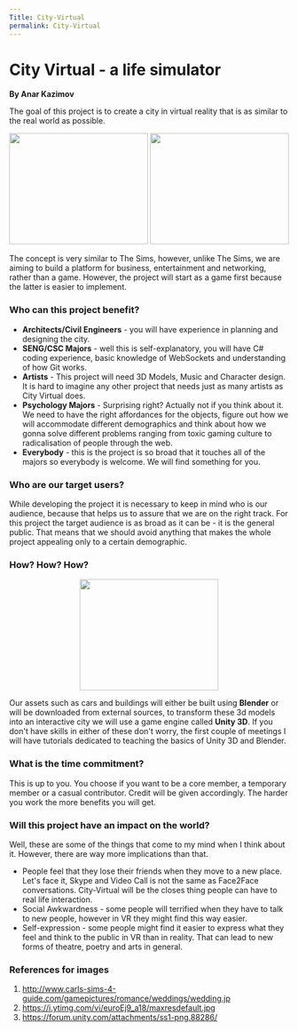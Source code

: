 ```yaml
---
Title: City-Virtual
permalink: City-Virtual
---
```

# City Virtual - a life simulator

**By Anar Kazimov**

The goal of this project is to create a city in virtual reality that is as similar to the real world as possible.

<!-- Use html instead of md because couldn't figure out how to set image size with markdown -->

<p align="center">
<img src="http://www.carls-sims-4-guide.com/gamepictures/romance/weddings/wedding.jpg" width="250" height="200"> 
<img src ="https://i.ytimg.com/vi/euroEj9_a18/maxresdefault.jpg" width="250" height="200">
</p>

The concept is very similar to The Sims, however, unlike The Sims, we are aiming to build a platform for business, entertainment and networking, rather than a game. However, the project will start as a game first because the latter is easier to implement.

### Who can this project benefit?

- **Architects/Civil Engineers** - you will have experience in planning and designing the city.
- **SENG/CSC Majors** - well this is self-explanatory, you will have C# coding experience, basic knowledge of WebSockets and understanding of how Git works.
- **Artists** - This project will need 3D Models, Music and Character design. It is hard to imagine any other project that needs just as many artists as City Virtual does.
- **Psychology Majors** - Surprising right? Actually not if you think about it. We need to have the right affordances for the objects, figure out how we will accommodate different demographics and think about how we gonna solve different problems ranging from toxic gaming culture to radicalisation of people through the web.
- **Everybody** - this is the project is so broad that it touches all of the majors so everybody is welcome. We will find something for you.

### Who are our target users?

While developing the project it is necessary to keep in mind who is our audience, because that helps us to assure that we are on the right track. For this project the target audience is as broad as it can be - it is the general public. That means that we should avoid anything that makes the whole project appealing only to a certain demographic.

### How? How? How?

<p align="center">
<img src = "https://forum.unity.com/attachments/ss1-png.88286/" width="250" height="200">
</p>

Our assets such as cars and buildings will either be built using **Blender** or will be downloaded from external sources, to transform these 3d models into an interactive city we will use a game engine called **Unity 3D**. If you don't have skills in either of these don't worry, the first couple of meetings I will have tutorials dedicated to teaching the basics of Unity 3D and Blender.

### What is the time commitment?

This is up to you. You choose if you want to be a core member, a temporary member or a casual contributor. Credit will be given accordingly. The harder you work the more benefits you will get.

### Will this project have an impact on the world?

Well, these are some of the things that come to my mind when I think about it. However, there are way more implications than that.

- People feel that they lose their friends when they move to a new place. Let's face it, Skype and Video Call is not the same as Face2Face conversations. City-Virtual will be the closes thing people can have to real life interaction.
- Social Awkwardness - some people will terrified when they have to talk to new people, however in VR they might find this way easier.
- Self-expression - some people might find it easier to express what they feel and think to the public in VR than in reality. That can lead to new forms of theatre, poetry and arts in general.

### References for images

1. http://www.carls-sims-4-guide.com/gamepictures/romance/weddings/wedding.jp
2. https://i.ytimg.com/vi/euroEj9_a18/maxresdefault.jpg
3. https://forum.unity.com/attachments/ss1-png.88286/
